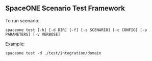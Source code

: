 ## SpaceONE Scenario Test Framework

To run scenario:

`spaceone test [-h] [-d DIR] [-f] [-s SCENARIO] [-c CONFIG] [-p PARAMETERS] [-v VERBOSE]`

Example:

`spaceone test -d ./test/integration/domain`
